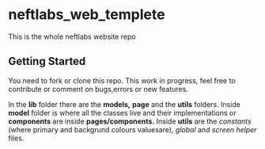 # neftlabs_web_templete

This is the whole neftlabs website repo 

## Getting Started

You need to fork or clone this repo. This work in progress, feel free to contribute or comment on bugs,errors or new features.

In the **lib** folder there are the **models,** **page** and the **utils** folders. Inside **model** folder is where all the classes live and their implementations or **components** are inside **pages/components.** Inside **utils** are the *constants* (where primary and backgrund colours valuesare), *global* and *screen helper* files.



